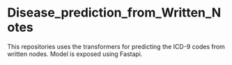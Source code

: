 # Disease_prediction_from_Written_Notes
This repositories uses the transformers for predicting the ICD-9 codes from written nodes. Model is exposed using Fastapi.
